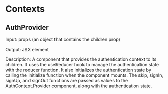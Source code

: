 # Contexts

## AuthProvider

Input: props (an object that contains the children prop)

Output: JSX element

Description: A component that provides the authentication context to its children. It uses the useReducer hook to manage the authentication state with the reducer function. It also initializes the authentication state by calling the initialize function when the component mounts. The skip, signIn, signUp, and signOut functions are passed as values to the AuthContext.Provider component, along with the authentication state.